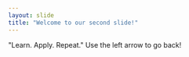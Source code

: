 ```yaml
---
layout: slide
title: "Welcome to our second slide!"
---
```

"Learn. Apply.  Repeat."
Use the left arrow to go back!
